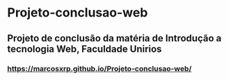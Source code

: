 # Projeto-conclusao-web
## Projeto de conclusão da matéria de Introdução a tecnologia Web, Faculdade Unirios
### https://marcosxrp.github.io/Projeto-conclusao-web/
